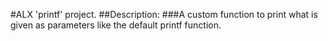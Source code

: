 #ALX 'printf' project.
##Description:
###A custom function to print what is given as parameters like the default printf function.
